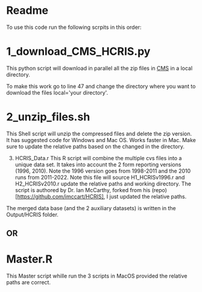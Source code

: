 Readme
================

To use this code run the following scrpits in this order:

# 1_download_CMS_HCRIS.py
This python script will download in parallel all the zip files in [CMS](https://www.cms.gov/Research-Statistics-Data-and-Systems/Downloadable-Public-Use-Files/Cost-Reports/Cost-Reports-by-Fiscal-Year)
in a local directory.

To make this work go to line 47 and change the directory where you want to download the files local='your directory'.

# 2_unzip_files.sh
This Shell script will unzip the compressed files and delete the zip version. It has suggested code for Windows and Mac OS. Works faster in Mac. Make sure to update the relative paths based on the changed in the directory.

3) HCRIS_Data.r
This R script will combine the multiple cvs files into a unique data set. It takes into account the 2 form reporting versions (1996, 2010). Note the 1996 version goes from 1998-2011 and the 2010 runs from 2011-2022.
Note this file will source H1_HCRISv1996.r and H2_HCRISv2010.r  update the relative paths and working directory. The script is authored by Dr. Ian McCarthy, 
	forked from his  (repo)[https://github.com/imccart/HCRIS], I just updated the relative paths.
	
The merged data base (and the 2 auxiliary datasets) is written in the Output/HCRIS folder.


## OR

# Master.R 
This Master script whille run the 3 scripts in MacOS provided the relative paths are correct. 

